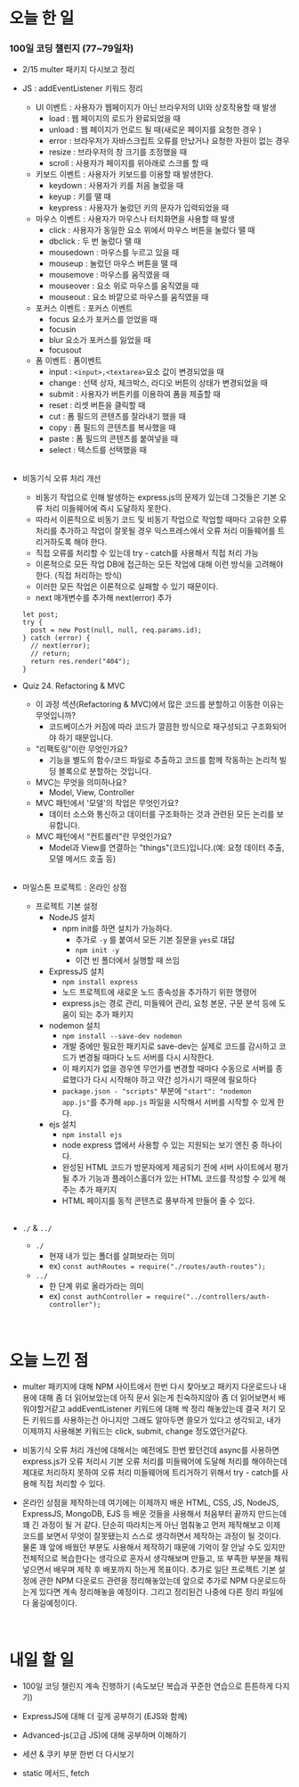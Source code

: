 # 오늘 한 일

### 100일 코딩 챌린지 (77~79일차)

- 2/15 multer 패키지 다시보고 정리

- JS : addEventListener 키워드 정리

  - UI 이벤트 : 사용자가 웹페이지가 아닌 브라우저의 UI와 상호작용할 때 발생
    - load : 웹 페이지의 로드가 완료되었을 때
    - unload : 웹 페이지가 언로드 될 때(새로운 페이지를 요청한 경우 )
    - error : 브라우저가 자바스크립트 오류를 만났거나 요청한 자원이 없는 경우
    - resize : 브라우저의 창 크기를 조정했을 때
    - scroll : 사용자가 페이지를 위아래로 스크롤 할 때
  - 키보드 이벤트 : 사용자가 키보드를 이용할 때 발생한다.
    - keydown : 사용자가 키를 처음 눌렀을 때
    - keyup : 키를 땔 때
    - keypress : 사용자가 눌렀던 키의 문자가 입력되었을 때
  - 마우스 이벤트 : 사용자가 마우스나 터치화면을 사용할 때 발생
    - click : 사용자가 동일한 요소 위에서 마우스 버튼을 눌렀다 땔 때
    - dbclick : 두 번 눌렀다 땔 때
    - mousedown : 마우스를 누르고 있을 때
    - mouseup : 눌렀던 마우스 버튼을 땔 때
    - mousemove : 마우스를 움직였을 때
    - mouseover : 요소 위로 마우스를 움직였을 때
    - mouseout : 요소 바깥으로 마우스를 움직였을 때
  - 포커스 이벤트 : 포커스 이벤트
    - focus 요소가 포커스를 얻었을 때
    - focusin
    - blur 요소가 포커스를 잃었을 때
    - focusout
  - 폼 이벤트 : 폼이벤트
    - input : `<input>,<textarea>`요소 값이 변경되었을 때
    - change : 선택 상자, 체크박스, 라디오 버튼의 상태가 변경되었을 때
    - submit : 사용자가 버튼키를 이용하여 폼을 제출할 때
    - reset : 리셋 버튼을 클릭할 때
    - cut : 폼 필드의 콘텐츠를 잘라내기 했을 때
    - copy : 폼 필드의 콘텐츠를 복사했을 때
    - paste : 폼 필드의 콘텐츠를 붙여넣을 때
    - select : 텍스트를 선택했을 때

   <br />

- 비동기식 오류 처리 개선

  - 비동기 작업으로 인해 발생하는 express.js의 문제가 있는데 그것들은 기본 오류 처리 미들웨어에 즉시 도달하지 못한다.
  - 따라서 이론적으로 비동기 코드 및 비동기 작업으로 작업할 때마다 고유한 오류 처리를 추가하고 작업이 잘못될 경우 익스프레스에서 오류 처리 미들웨어를 트리거하도록 해야 한다.
  - 직접 오류를 처리할 수 있는데 try - catch를 사용해서 직접 처리 가능
  - 이론적으로 모든 작업 DB에 접근하는 모든 작업에 대해 이런 방식을 고려해야 한다. (직접 처리하는 방식)
  - 이러한 모든 작업은 이론적으로 실패할 수 있기 때문이다.
  - next 매개변수를 추가해 next(error) 추가

  ```
  let post;
  try {
    post = new Post(null, null, req.params.id);
  } catch (error) {
    // next(error);
    // return;
    return res.render("404");
  }
  ```

- Quiz 24. Refactoring & MVC

  - 이 과정 섹션(Refactoring & MVC)에서 많은 코드를 분할하고 이동한 이유는 무엇입니까?
    - 코드베이스가 커짐에 따라 코드가 깔끔한 방식으로 재구성되고 구조화되어야 하기 때문입니다.
  - “리팩토링”이란 무엇인가요?
    - 기능을 별도의 함수/코드 파일로 추출하고 코드를 함께 작동하는 논리적 빌딩 블록으로 분할하는 것입니다.
  - MVC는 무엇을 의미하나요?
    - Model, View, Controller
  - MVC 패턴에서 '모델'의 작업은 무엇인가요?
    - 데이터 소스와 통신하고 데이터를 구조화하는 것과 관련된 모든 논리를 보유합니다.
  - MVC 패턴에서 “컨트롤러"란 무엇인가요?
    - Model과 View를 연결하는 "things"(코드)입니다.(예: 요청 데이터 추출, 모델 메서드 호출 등)

  <br />

- 마일스톤 프로젝트 : 온라인 상점

  - 프로젝트 기본 설정
    - NodeJS 설치
      - npm init를 하면 설치가 가능하다.
        - 추가로 `-y` 를 붙여서 모든 기본 질문을 `yes`로 대답
        - `npm init -y`
        - 이건 빈 폴더에서 실행할 때 쓰임
    - ExpressJS 설치
      - `npm install express`
      - 노드 프로젝트에 새로운 노드 종속성을 추가하기 위한 명령어
      - express.js는 경로 관리, 미들웨어 관리, 요청 본문, 구문 분석 등에 도움이 되는 추가 패키지
    - nodemon 설치
      - `npm install --save-dev nodemon`
      - 개발 중에만 필요한 패키지로 save-dev는 실제로 코드를 감시하고 코드가 변경될 때마다 노드 서버를 다시 시작한다.
      - 이 패키지가 없을 경우엔 무언가를 변경할 때마다 수동으로 서버를 종료했다가 다시 시작해야 하고 약간 성가시기 때문에 필요하다
      - `package.json - "scripts"` 부분에 `"start": "nodemon app.js"`를 추가해 `app.js` 파일을 시작해서 서버를 시작할 수 있게 한다.
    - ejs 설치
      - `npm install ejs`
      - node express 앱에서 사용할 수 있는 지원되는 보기 엔진 중 하나이다.
      - 완성된 HTML 코드가 방문자에게 제공되기 전에 서버 사이트에서 평가될 추가 기능과 플레이스홀더가 있는 HTML 코드를 작성할 수 있게 해주는 추가 패키지
      - HTML 페이지를 동적 콘텐츠로 풍부하게 만들어 줄 수 있다.

  <br />

- `./` & `../`

  - `./`
    - 현재 내가 있는 폴더를 살펴보라는 의미
    - ex) `const authRoutes = require("./routes/auth-routes");`
  - `../`
    - 한 단계 위로 올라가라는 의미
    - ex) `const authController = require("../controllers/auth-controller");`

<br />

# 오늘 느낀 점

- multer 패키지에 대해 NPM 사이트에서 한번 다시 찾아보고 패키지 다운로드나 내용에 대해 좀 더 읽어보았는데 아직 문서 읽는게 친숙하지않아 좀 더 읽어보면서 배워야할거같고 addEventListener 키워드에 대해 싹 정리 해놓았는데 결국 저기 모든 키워드를 사용하는건 아니지만 그래도 알아두면 쓸모가 있다고 생각되고, 내가 이제까지 사용해본 키워드는 click, submit, change 정도였던거같다.

- 비동기식 오류 처리 개선에 대해서는 예전에도 한번 봤던건데 async를 사용하면 express.js가 오류 처리시 기본 오류 처리를 미들웨어에 도달해 처리를 해야하는데 제대로 처리하지 못하여 오류 처리 미들웨어에 트리거하기 위해서 try - catch를 사용해 직접 처리할 수 있다.

- 온라인 상점을 제작하는데 여기에는 이제까지 배운 HTML, CSS, JS, NodeJS, ExpressJS, MongoDB, EJS 등 배운 것들을 사용해서 처음부터 끝까지 만드는데 꽤 긴 과정이 될 거 같다. 단순히 따라치는게 아닌 멈춰놓고 먼저 제작해보고 이제 코드를 보면서 무엇이 잘못됐는지 스스로 생각하면서 제작하는 과정이 될 것이다. 물론 꽤 앞에 배웠던 부분도 사용해서 제작하기 때문에 기억이 잘 안날 수도 있지만 전체적으로 복습한다는 생각으로 혼자서 생각해보며 만들고, 또 부족한 부분을 채워넣으면서 배우며 제작 후 배포까지 하는게 목표이다. 추가로 일단 프로젝트 기본 설정에 관한 NPM 다운로드 관련을 정리해놓았는데 앞으로 추가로 NPM 다운로드하는게 있다면 계속 정리해놓을 예정이다. 그리고 정리된건 나중에 다른 정리 파일에 다 옮길예정이다.

<br />

# 내일 할 일

- 100일 코딩 챌린지 계속 진행하기 (속도보단 복습과 꾸준한 연습으로 튼튼하게 다지기)

- ExpressJS에 대해 더 깊게 공부하기 (EJS와 함께)

- Advanced-js(고급 JS)에 대해 공부하며 이해하기

- 세션 & 쿠키 부분 한번 더 다시보기

- static 메서드, fetch

